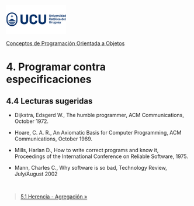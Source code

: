 ![UCU](../../Assets/logo-ucu.png)

[Conceptos de Programación Orientada a Objetos](../../)


# 4. Programar contra especificaciones

## 4.4 Lecturas sugeridas

- Dijkstra, Edsgerd W., The humble programmer, ACM Communications, October 1972.

- Hoare, C. A. R., An Axiomatic Basis for Computer Programming, ACM Communications, October 1969.

- Mills, Harlan D., How to write correct programs and know it, Proceedings of the International Conference on Reliable Software, 1975.

- Mann, Charles C., Why software is so bad, Technology Review, July/August 2002

<br>

> [5.1 Herencia - Agregación »](../5_Herencia_Agregacion/5_1_Contenido.md)

</br>